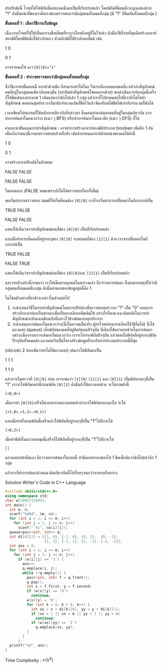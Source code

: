 สำหรับข้อนี้ โจทย์ได้ให้พิกัดที่แต่ละคนนั่งมาเป็นที่เรียบร้อยแล้ว โดยพิกัดที่มีคนนั่งจะถูกแสดงด้วย "1"  ดังนั้นหน้าที่ของเราคือเราต้องตรวจสอบว่ามีกลุ่มคนทั้งหมดกี่กลุ่ม (มี "1" ที่ติดกันทั้งหมดกี่กลุ่ม )

**ขั้นตอนที่ 1 : เลือกวิธีการเก็บข้อมูล**

เนื่องจากโจทย์ได้ให้เป็นตารางสี่เหลี่ยมที่ระบุว่าใครนั่งอยู่ที่ใดไว้แล้ว ดังนั้นวิธีที่ง่ายที่สุดคือสร้างอาเรย์สองมิติโดยมิติหนึ่งใช้อ้างอิงแถว ส่วนอีกมิติใช้อ้างอิงคอลั่มน์ เช่น

1 0

0 1

อาจกำหนดให้ `arr[0][0]="1"`

**ขั้นตอนที่ 2 : ทำการตรวจสอบว่ามีกลุ่มคนทั้งหมดที่กลุ่ม**

ซึ่งวิธีการทำขั้นตอนนี้ หากทำด้วยมือ ก็สามารถทำได้โดย ให้เราเลือกคนมาคนหนึ่ง แล้วทำสัญลักษณ์คนที่อยู่ในกลุ่มคนเดียวกับคนๆนั้น (อย่าลืมทำสัญลักษณ์ให้คนแรกด้วย) พอดำเนินการกับกลุ่มนี้เสร็จ ก็ให้ขีดเส้นลงกระดาษ 1 เส้นแสดงว่านับไปแล้ว 1 กลุ่ม แล้วเราก็ไปหาคนต่อไปที่เรายังไม่ได้ทำสัญลักษณ์ พอตอนสุดท้าย เราก็มานับจำนวนเส้นที่ขีดไว้แล้วจัดเตรียมไม้ขีดไฟเท่ากับจำนวนที่นับได้

เวลาเขียนโปรแกรมก็ใช้หลักการเดียวกับที่กล่าวมา ซึ่งตอนทำหาค้นหาคนที่อยู่ในกลุ่มเดียวกัน อาจทำการค้นหาในแนวกว้าง (แนว ๆ BFS) หรือทำการค้นหาในแนวลึก (แนว ๆ DFS) ก็ได้

คำแนะนำขั้นตอนการทำสัญลักษณ์ : อาจทำการสร้างอาเรย์สองมิติประเภท boolean เพิ่มอีก 1 อันเพื่อเก็บว่าคนๆนี้เรามาตรวจสอบแล้วหรือยัง เช่นถ้ากำหนดอาเรย์ตำแหน่งของคนได้ดังนี้

1 0

0 1

อาจสร้างอาเรย์อีกอันในลักษณะ

FALSE       FALSE

FALSE       FALSE

ในตอนแรก (FALSE หมดเพราะยังไม่ได้ตรวจสอบใครทั้งสิ้น)

พอเริ่มทำการตรวจสอบ สมมติให้เริ่มที่คนช่อง `[0][0]` เราก็จะเริ่มทำการเปลี่ยนค่าในอีกอาเรย์เป็น

TRUE       FALSE

FALSE      FALSE

แสดงให้เห็นว่าเราทำสัญลักษณ์คนที่ช่อง `[0][0]` เป็นที่เรียบร้อยแล้ว

และเมื่อทำการเช็คคนที่อยู่รอบๆช่อง `[0][0]` จะพบคนที่ช่อง `[1][1]` ด้วย เราจะเปลี่ยนค่าในอีกอาเรย์เป็น

TRUE       FALSE

FALSE      TRUE

แสดงให้เห็นว่าเราทำสัญลักษณ์คนที่ช่อง `[0][0]`และ `[1][1]` เป็นที่เรียบร้อยแล้ว

และจากตัวอย่างนี้จะพบว่า เราได้เช็คครบทุกคนในตารางแล้ว ถือว่าจบการค้นหา ซึ่งสามารถสรุปได้ว่ามีกลุ่มคนทั้งหมดหนึ่งกลุ่ม ดังนั้นคำตอบของข้อมูลชุดนี้คือ 1

ในโค้ดตัวอย่างที่กำลังจะกล่าวในส่วนต่อไป 

1. จะนำเสนอวิธีในการทำสัญลักษณ์โดยการปรับช่องที่ตรวจสอบแล้วจาก "1" เป็น "0" แทนการสร้างอีกอาเรย์มาเก็บสถานะเพื่อเป็นทางเลือกเพิ่มเติมให้ อย่างไรก็ตาม แนวคิดหลักในการทำสัญลักษณ์จะยังคงเหมือนกับที่กล่าวไว้ข้างต้นแทบทุกประการ
2. จะนำเสนอการค้นหาในแนวกว้าง(ซึ่งในความเป็นจริง ผู้ทำโจทย์สามารถเลือกใช้วิธีอื่นได้) ซึ่งใช้แถวคอย (queue) เก็บพิกัดของคนที่อยู่ติดกับคนปัจจุบัน ที่เลือกใช้แถวคอยช่วยในการค้นหาเพราะเนื่องจากเราจะค้นหาในแนวกว้าง เราจะไล่จากพิกัดปัจจุบัน แล้วค่อยไล่พิกัดที่อยู่รอบๆพิกัดปัจจุบันทั้งหมดต่อ แถวคอยจึงเป็นโครงสร้างข้อมูลที่รองรับการทำงานประเภทนี้ที่สุด

(อธิบายข้อ 2 ย่อยเพิ่มว่าทำไมใช้แถวคอย) เช่นเราได้พิกัดมาเป็น

1 1 1

1 1 0

แล้วเราเริ่มตรวจที่ `[0][0]` ก่อน เราจะพบว่า `[1][0]` `[1][1]` และ `[0][1]` เป็นพิกัดรอบๆที่เป็น "1" เราจะไล่พิกัดเหล่านี้ก่อนพิกัด `[0][2]` ดังนั้นถ้าใช้แถวคอยช่วย จะได้ภาพดังนี้

`[<0,0>]`

เมื่อเราทำ `[0][0]`เสร็จก็นำออกจากแถวคอยแล้วทำการใส่พิกัดรอบๆลงไป จะได้

`[<1,0>,<1,1>,<0,1>]`

และเมื่อทำทั้งสามพิกัดนี้เสร็จแล้วใส่พิกัดที่อยู่รอบๆที่เป็น "1"ไปอีกจะได้

`[<0,2>]`

เมื่อทำพิกัดในแถวคอยชุดนี้เสร็จก็ใส่พิกัดที่อยู่รอบๆที่เป็น "1"ไปอีกจะได้

`[]`

แถวคอยเปล่านั่นเอง ถือว่าจบการค้นหาในรอบนี้ ทำขีดลงกระดาษลงไป 1 ขีดเพื่อนับว่านับไปแล้วอีก 1 กลุ่ม

แล้วเราก็ทำการค้นหาด้วยแนวคิดเดียวกันนี้ไปเรื่อยๆจนกว่าจะครบทั้งตาราง

Solution Writer's Code in C++ Language

```cpp
#include <bits/stdc++.h>
using namespace std;
char w[2005][2005];
int main() {
  int m, n;
  scanf("%d%d", &m, &n);
  for (int i = 1; i <= m; i++)
    for (int j = 1; j <= n; j++)
      scanf(" %c", &w[i][j]);
  queue<pair<int, int>> q;
  int di[8][2] = {{1, 0}, {-1, 0}, {0, 1},  {0, -1},
                  {1, 1}, {-1, 1}, {1, -1}, {-1, -1}};
  int ans = 0;
  for (int i = 1; i <= m; i++)
    for (int j = 1; j <= n; j++)
      if (w[i][j] == '1') {
        ans++;
        q.emplace(i, j);
        while (!q.empty()) {
          pair<int, int> f = q.front();
          q.pop();
          int x = f.first, y = f.second;
          if (w[x][y] == '0')
            continue;
          w[x][y] = '0';
          for (int k = 0; k < 8; k++) {
            int xx = x + di[k][0], yy = y + di[k][1];
            if (xx < 1 || xx > m || yy < 1 || yy > n)
              continue;
            if (w[xx][yy] == '1')
              q.emplace(xx, yy);
          }
        }
      }
  printf("%d", ans);
}
```

Time Complexity : $\mathcal{O}{(V^2)}$